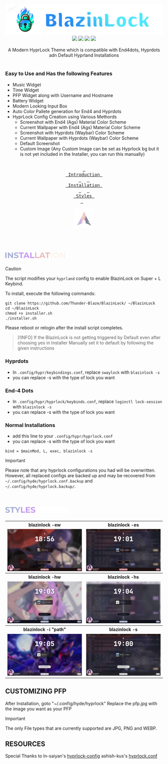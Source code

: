 <div align = center>
  <a href="https://github.com/Thunder-Blaze/BlazinLock">
    <img alt="Logo" src="./assets/Logo.png">
  </a>
  <img src=https://img.shields.io/github/last-commit/Thunder-Blaze/BlazinLock?&style=for-the-badge&color=FFB1C8&logoColor=D9E0EE&labelColor=292324)/> <img src=https://img.shields.io/github/stars/Thunder-Blaze/BlazinLock?style=for-the-badge&logo=andela&color=FFB686&logoColor=D9E0EE&labelColor=292324)/> <img src=https://img.shields.io/github/repo-size/Thunder-Blaze/BlazinLock?color=CAC992&label=SIZE&logo=googledrive&style=for-the-badge&logoColor=D9E0EE&labelColor=292324)/> <img src=https://img.shields.io/badge/issues-skill-green?style=for-the-badge&color=CCE8E9&logoColor=D9E0EE&labelColor=292324)/>
</div>
<br>
<a id="introduction"></a>  
<div align="center">
A Modern HyprLock Theme which is compatible with End4dots, Hyprdots adn Default Hyprland Installations
</div>
<br>

### Easy to Use and Has the following Features
* Music Widget
* Time Widget
* PFP Widget along with Username and Hostname
* Battery Widget
* Modern Looking Input Box
* Auto Color Pallete generation for End4 and Hyprdots
* HyprLock Config Creation using Various Methords
  * Screenshot with End4 (Ags) Material Color Scheme
  * Current Wallpaper with End4 (Ags) Material Color Scheme
  * Screenshot with Hyprdots (Waybar) Color Scheme
  * Current Wallpaper with Hyprdots (Waybar) Color Scheme
  * Default Screenshot
  * Custom Image (Any Custom Image can be set as Hyprlock bg but it is not yet included in the Installer, you can run this manually)

<br>
<div align="center">
  <a href="#introduction"><kbd> <br> Introduction <br> </kbd></a>&ensp;&ensp;
  <a href="#installation"><kbd> <br> Installation <br> </kbd></a>&ensp;&ensp;
  <a href="#styles"><kbd> <br> Styles <br> </kbd></a>&ensp;&ensp;
</div>

<br>
<div align="center"><img width="12%" src="./assets/Arch.svg"/></div>
<br>

<a id="installation"></a>  
<img src="./assets/Installation.gif" width="200"/>
---

> [!CAUTION]
> The script modifies your `hyprland` config to enable BlazinLock on Super + L Keybind.

To install, execute the following commands:

```shell
git clone https://github.com/Thunder-Blaze/BlazinLock/ ~/BlazinLock
cd ~/BlazinLock
chmod +x installer.sh
./installer.sh
```

Please reboot or relogin after the install script completes.

> [!INFO]
> If the BlazinLock is not getting triggered by Default even after choosing yes in Installer
> Manually set it to default by following the given instructions

### Hyprdots
- In `.config/hypr/keybindings.conf`, replace `swaylock` with `blazinlock -s`
- you can replace -s with the type of lock you want

### End-4 Dots
- In `.config/hypr/hyprlock/keybinds.conf`, replace `loginctl lock-session` with `blazinlock -s`
- you can replace -s with the type of lock you want

### Normal Installations
- add this line to your `.config/hypr/hyprlock.conf`
- you can replace -s with the type of lock you want
```shell
bind = $mainMod, L, exec, blazinlock -s
```

> [!IMPORTANT]
> Please note that any hyprlock configurations you had will be overwritten.
> However, all replaced configs are backed up and may be recovered from `~/.config/hyde/hyprlock.conf.backup` and `~/.config/hyde/hyprlock.backup/`.

<a id="styles"></a>  
<img src="./assets/Styles.gif" width="200"/>
---

<table width="100%">
  <tr>
    <th><div align="center">blazinlock -ew</div></th>
    <th><div align="center">blazinlock -es</div></th>
  <tr>
  <tr>
    <td><img src="./assets/blazinlockew.png" width="100%"></td>
    <td><img src="./assets/blazinlockes.png" width="100%"></td>
  <tr>
  <tr>
    <th><div align="center">blazinlock -hw</div></th>
    <th><div align="center">blazinlock -hs</div></th>
  </tr>
  <tr>
    <td><img src="./assets/blazinlockhw.png" width="100%"></td>
    <td><img src="./assets/blazinlockhs.png" width="100%"></td>
  
  </tr>
  <tr>
    <th><div align="center">blazinlock -i "path"</div></th>
    <th><div align="center">blazinlock -s</div></th>
  </tr>
  <tr>
    <td><img src="./assets/blazinlocki.png" width="100%"></td>
    <td><img src="./assets/blazinlocks.png" width="100%"></td>
  </tr>
<table>


## CUSTOMIZING PFP
After Installation, goto "~/.config/hyde/hyprlock"
Replace the pfp.jpg with the image you want as your PFP

> [!IMPORTANT]
> The only File types that are currently supported are JPG, PNG and WEBP.


## RESOURCES
Special Thanks to 
In-saiyan's [hyprlock-config](https://github.com/In-Saiyan/hyprlock-config)
ashish-kus's [hyprlock.conf](https://gist.github.com/ashish-kus/dd562b0bf5e8488a09e0b9c289f4574c)
